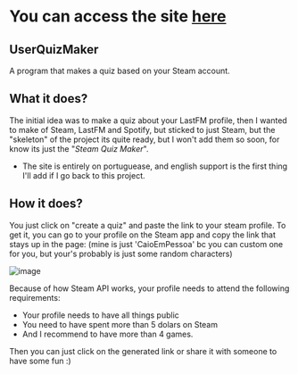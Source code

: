 # You can access the site [here](https://caioempessoa.github.io/UserQuizMaker/)

## UserQuizMaker
A program that makes a quiz based on your Steam account. 


## What it does?
The initial idea was to make a quiz about your LastFM profile, then I wanted to make of Steam, LastFM and Spotify, but sticked to just Steam, but the "skeleton" of the project its quite ready, but I won't add them so soon, for know its just the "_Steam Quiz Maker_".
* The site is entirely on portuguease, and english support is the first thing I'll add if I go back to this project.

## How it does?
You just click on "create a quiz" and paste the link to your steam profile. To get it, you can go to your profile on the Steam app and copy the link that stays up in the page: 
(mine is just 'CaioEmPessoa' bc you can custom one for you, but your's probably is just some random characters)

![image](https://github.com/CaioEmPessoa/UserQuizMaker/assets/127911795/6a9ff57f-b4c2-47a3-a58c-32b5cf57036a)

Because of how Steam API works, your profile needs to attend the following requirements:
- Your profile needs to have all things public
- You need to have spent more than 5 dolars on Steam
- And I recommend to have more than 4 games.

Then you can just click on the generated link or share it with someone to have some fun :)